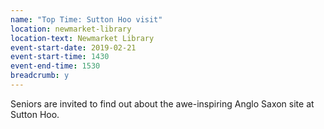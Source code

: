 ```yaml
---
name: "Top Time: Sutton Hoo visit"
location: newmarket-library
location-text: Newmarket Library
event-start-date: 2019-02-21
event-start-time: 1430
event-end-time: 1530
breadcrumb: y
---
```


Seniors are invited to find out about the awe-inspiring Anglo Saxon site at Sutton Hoo.
